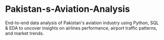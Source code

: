 # Pakistan-s-Aviation-Analysis
End-to-end data analysis of Pakistan's aviation industry using Python, SQL &amp; EDA to uncover insights on airlines performance, airport traffic patterns, and market trends.
